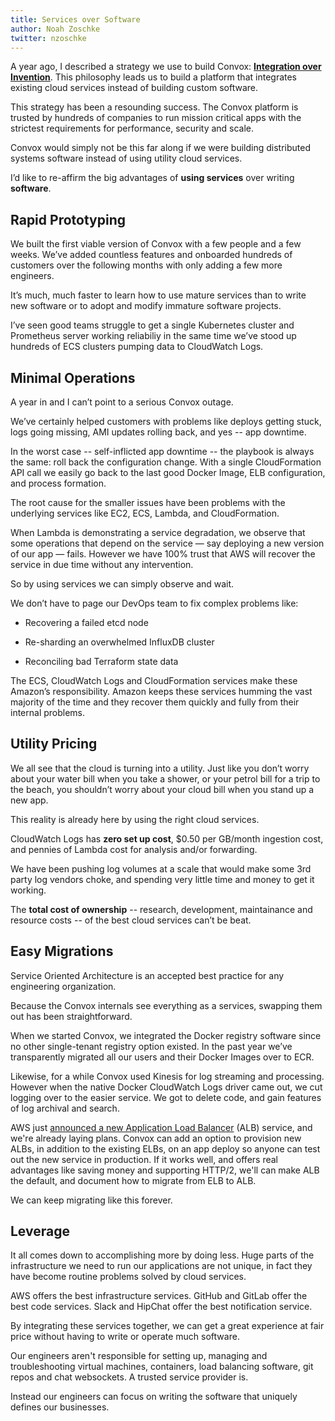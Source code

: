 ```yaml
---
title: Services over Software
author: Noah Zoschke
twitter: nzoschke
---
```


A year ago, I described a strategy we use to build Convox: **[Integration over Invention](https://convox.com/blog/integration-over-invention/)**. This philosophy leads us to build a platform that integrates existing cloud services instead of building custom software.

This strategy has been a resounding success. The Convox platform is trusted by hundreds of companies to run mission critical apps with the strictest requirements for performance, security and scale.

Convox would simply not be this far along if we were building distributed systems software instead of using utility cloud services.

I’d like to re-affirm the big advantages of **using services** over writing **software**.

## Rapid Prototyping

We built the first viable version of Convox with a few people and a few weeks. We’ve added countless features and onboarded hundreds of customers over the following months with only adding a few more engineers.

It’s much, much faster to learn how to use mature services than to write new software or to adopt and modify immature software projects.

I’ve seen good teams struggle to get a single Kubernetes cluster and Prometheus server working reliabiliy in the same time we’ve stood up hundreds of ECS clusters pumping data to CloudWatch Logs.

## Minimal Operations

A year in and I can’t point to a serious Convox outage.

We’ve certainly helped customers with problems like deploys getting stuck, logs going missing, AMI updates rolling back, and yes -- app downtime.

In the worst case -- self-inflicted app downtime -- the playbook is always the same: roll back the configuration change. With a single CloudFormation API call we easily go back to the last good Docker Image, ELB configuration, and process formation.

The root cause for the smaller issues have been problems with the underlying services like EC2, ECS, Lambda, and CloudFormation.

When Lambda is demonstrating a service degradation, we observe that some operations that depend on the service — say deploying a new version of our app — fails. However we have 100% trust that AWS will recover the service in due time without any intervention.

So by using services we can simply observe and wait.

We don’t have to page our DevOps team to fix complex problems like:

* Recovering a failed etcd node

* Re-sharding an overwhelmed InfluxDB cluster

* Reconciling bad Terraform state data

The ECS, CloudWatch Logs and CloudFormation services make these Amazon’s responsibility. Amazon keeps these services humming the vast majority of the time and they recover them quickly and fully from their internal problems.

## Utility Pricing

We all see that the cloud is turning into a utility. Just like you don’t worry about your water bill when you take a shower, or your petrol bill for a trip to the beach, you shouldn’t worry about your cloud bill when you stand up a new app.

This reality is already here by using the right cloud services.

CloudWatch Logs has **zero set up cost**, $0.50 per GB/month ingestion cost, and pennies of Lambda cost for analysis and/or forwarding.

We have been pushing log volumes at a scale that would make some 3rd party log vendors choke, and spending very little time and money to get it working.

The **total cost of ownership** -- research, development, maintainance and resource costs -- of the best cloud services can’t be beat.

## Easy Migrations

Service Oriented Architecture is an accepted best practice for any engineering organization.

Because the Convox internals see everything as a services, swapping them out has been straightforward.

When we started Convox, we integrated the Docker registry software since no other single-tenant registry option existed. In the past year we’ve transparently migrated all our users and their Docker Images over to ECR.

Likewise, for a while Convox used Kinesis for log streaming and processing. However when the native Docker CloudWatch Logs driver came out, we cut logging over to the easier service. We got to delete code, and gain features of log archival and search.

AWS just [announced a new Application Load Balancer](https://aws.amazon.com/blogs/aws/new-aws-application-load-balancer/) (ALB) service, and we're already laying plans. Convox can add an option to provision new ALBs, in addition to the existing ELBs, on an app deploy so anyone can test out the new service in production. If it works well, and offers real advantages like saving money and supporting HTTP/2, we'll can make ALB the default, and document how to migrate from ELB to ALB.

We can keep migrating like this forever.

## Leverage

It all comes down to accomplishing more by doing less. Huge parts of the infrastructure we need to run our applications are not unique, in fact they have become routine problems solved by cloud services.

AWS offers the best infrastructure services. GitHub and GitLab offer the best code services. Slack and HipChat offer the best notification service.

By integrating these services together, we can get a great experience at fair price without having to write or operate much software.

Our engineers aren't responsible for setting up, managing and troubleshooting virtual machines, containers, load balancing software, git repos and chat websockets. A trusted service provider is.

Instead our engineers can focus on writing the software that uniquely defines our businesses.

